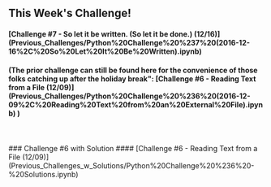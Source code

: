 ## This Week's Challenge! 
#### [Challenge #7 - So let it be written. (So let it be done.) (12/16)] (Previous_Challenges/Python%20Challenge%20%237%20(2016-12-16%2C%20So%20Let%20It%20Be%20Written).ipynb)
#### (The prior challenge can still be found here for the convenience of those folks catching up after the holiday break": [Challenge #6 - Reading Text from a File (12/09)] (Previous_Challenges/Python%20Challenge%20%236%20(2016-12-09%2C%20Reading%20Text%20from%20an%20External%20File).ipynb) )
<br> 
<br> 
### Challenge #6 with Solution
#### [Challenge #6 - Reading Text from a File (12/09)] (Previous_Challenges_w_Solutions/Python%20Challenge%20%236%20-%20Solutions.ipynb)

